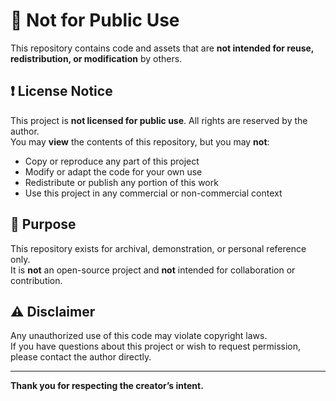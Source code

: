 # 🚫 Not for Public Use

This repository contains code and assets that are **not intended for reuse, redistribution, or modification** by others.

## ❗ License Notice

This project is **not licensed for public use**. All rights are reserved by the author.  
You may **view** the contents of this repository, but you may **not**:
- Copy or reproduce any part of this project
- Modify or adapt the code for your own use
- Redistribute or publish any portion of this work
- Use this project in any commercial or non-commercial context

## 📌 Purpose

This repository exists for archival, demonstration, or personal reference only.  
It is **not** an open-source project and **not** intended for collaboration or contribution.

## ⚠️ Disclaimer

Any unauthorized use of this code may violate copyright laws.  
If you have questions about this project or wish to request permission, please contact the author directly.

---

**Thank you for respecting the creator’s intent.**
